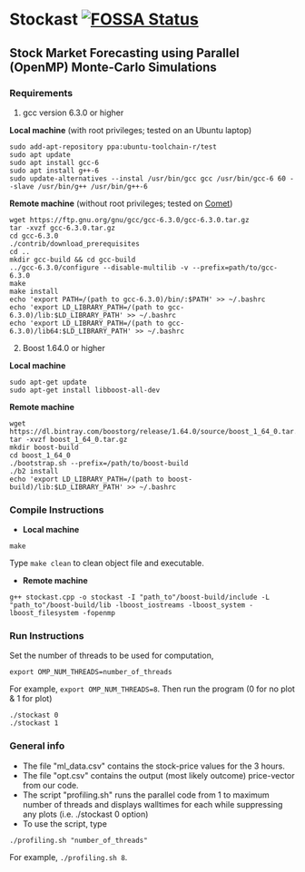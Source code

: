 # Stockast [![FOSSA Status](https://app.fossa.io/api/projects/git%2Bgithub.com%2FRajdeepKonwar%2Fstockast.svg?type=shield)](https://app.fossa.io/projects/git%2Bgithub.com%2FRajdeepKonwar%2Fstockast?ref=badge_shield)
## Stock Market Forecasting using Parallel (OpenMP) Monte-Carlo Simulations

### Requirements
1. gcc version 6.3.0 or higher

**Local machine** (with root privileges; tested on an Ubuntu laptop)
```
sudo add-apt-repository ppa:ubuntu-toolchain-r/test
sudo apt update
sudo apt install gcc-6
sudo apt install g++-6
sudo update-alternatives --instal /usr/bin/gcc gcc /usr/bin/gcc-6 60 --slave /usr/bin/g++ /usr/bin/g++-6
```
**Remote machine** (without root privileges; tested on [Comet](http://www.sdsc.edu/support/user_guides/comet.html))
```
wget https://ftp.gnu.org/gnu/gcc/gcc-6.3.0/gcc-6.3.0.tar.gz
tar -xvzf gcc-6.3.0.tar.gz
cd gcc-6.3.0
./contrib/download_prerequisites
cd ..
mkdir gcc-build && cd gcc-build
../gcc-6.3.0/configure --disable-multilib -v --prefix=path/to/gcc-6.3.0
make
make install
echo 'export PATH=/(path to gcc-6.3.0)/bin/:$PATH' >> ~/.bashrc
echo 'export LD_LIBRARY_PATH=/(path to gcc-6.3.0)/lib:$LD_LIBRARY_PATH' >> ~/.bashrc
echo 'export LD_LIBRARY_PATH=/(path to gcc-6.3.0)/lib64:$LD_LIBRARY_PATH' >> ~/.bashrc
```
2. Boost 1.64.0 or higher

**Local machine**
```
sudo apt-get update
sudo apt-get install libboost-all-dev
```
**Remote machine**
```
wget https://dl.bintray.com/boostorg/release/1.64.0/source/boost_1_64_0.tar.gz
tar -xvzf boost_1_64_0.tar.gz
mkdir boost-build
cd boost_1_64_0
./bootstrap.sh --prefix=/path/to/boost-build
./b2 install
echo 'export LD_LIBRARY_PATH=/(path to boost-build)/lib:$LD_LIBRARY_PATH' >> ~/.bashrc
```

### Compile Instructions
* **Local machine**
```
make
```
Type `make clean` to clean object file and executable.
* **Remote machine**
```
g++ stockast.cpp -o stockast -I "path_to"/boost-build/include -L "path_to"/boost-build/lib -lboost_iostreams -lboost_system -lboost_filesystem -fopenmp
```

### Run Instructions
Set the number of threads to be used for computation,
```
export OMP_NUM_THREADS=number_of_threads
```
For example, `export OMP_NUM_THREADS=8`.
Then run the program (0 for no plot & 1 for plot)
```
./stockast 0
./stockast 1
```

### General info
* The file "ml_data.csv" contains the stock-price values for the 3 hours.
* The file "opt.csv" contains the output (most likely outcome) price-vector from our code.
* The script "profiling.sh" runs the parallel code from 1 to maximum number of threads and displays walltimes for each while suppressing any plots (i.e. ./stockast 0 option)
* To use the script, type
```
./profiling.sh "number_of_threads"
```
For example, `./profiling.sh 8`.
